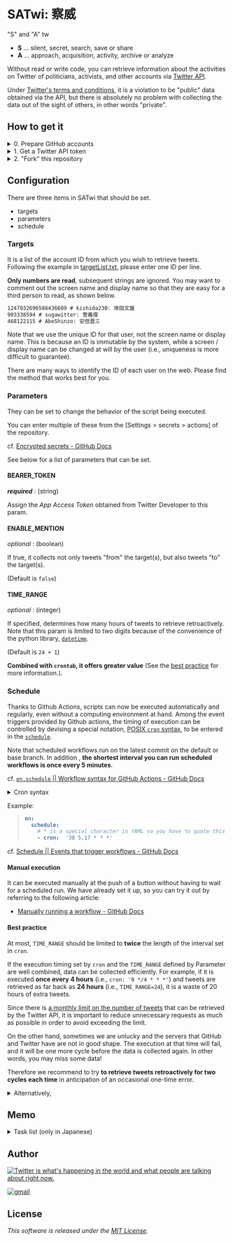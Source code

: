 # SATwi: 察威

"S" and "A" tw

- **S** ... silent, secret, search, save or share
- **A** ... approach, acquisition, activity, archive or analyze

Without read or write code, you can retrieve information about the activities on Twitter of politicians, activists, and other accounts via [Twitter API](https://developer.twitter.com/en/docs/twitter-api).

Under [Twitter's terms and conditions](https://developer.twitter.com/en/developer-terms), it is a violation to be "public" data obtained via the API, but there is absolutely no problem with collecting the data out of the sight of others, in other words "private".

## How to get it

<details>
<summary>0. Prepare GitHub accounts</summary>

To create a repository on github, you must obtain a github account.

- [Sign up || GitHub](https://github.com/signup)

</details>

<details>
<summary>1. Get a Twitter API token</summary>

Similarly, to use the Twitter API, you must obtain a Twitter developer account.

cf. [Getting access to the Twitter API | Docs | Twitter Developer Platform](https://developer.twitter.com/en/docs/twitter-api/getting-started/getting-access-to-the-twitter-api)

After sign up for dev, **save your App's key and tokens and keep them secure**.
On `SATwi`, we only use [_App Access Token_](https://developer.twitter.com/en/docs/authentication/oauth-2-0/bearer-tokens) a.k.a. `BEARER_TOKEN`.

- [Sign up || Twitter Developer Platform](https://developer.twitter.com/en/portal/petition/essential/basic-info)

</details>

<details>
<summary>2. "Fork" this repository</summary>

You can "fork" this repository and directly divert the script.
However, GitHub actually does not allow you to make the [forked repository](https://docs.github.com/en/get-started/quickstart/fork-a-repo) _private_.
Therefore, we will "import" this repository instead.

cf. [Importing a repository with GitHub Importer - GitHub Docs](https://docs.github.com/en/get-started/importing-your-projects-to-github/importing-source-code-to-github/importing-a-repository-with-github-importer)

1. Click [**Import repository**]
2. Enter the following URL:

- `https://github.com/Ningensei848/SATwi`

3. Name your new repository
4. Make repository visibility private
5. Click [**Begin import**]

</details>

## Configuration

There are three items in SATwi that should be set.

- targets
- parameters
- schedule

### Targets

It is a list of the account ID from which you wish to retrieve tweets.
Following the example in [targetList.txt](./targetList.txt), please enter one ID per line.

**Only numbers are read**, subsequent strings are ignored.
You may want to comment out the screen name and display name so that they are easy for a third person to read, as shown below.

```txt:targetList.txt
1247032696586436609 # kishida230: 岸田文雄
903338594 # sugawitter: 菅義偉
468122115 # AbeShinzo: 安倍晋三
```

Note that we use the unique ID for that user, not the screen name or display name.
This is because an ID is immutable by the system, while a screen / display name can be changed at will by the user (i.e., uniqueness is more difficult to guarantee).

There are many ways to identify the ID of each user on the web.
Please find the method that works best for you.

### Parameters

They can be set to change the behavior of the script being executed.

You can enter multiple of these from the [Settings > secrets > actions] of the repository.

cf. [Encrypted secrets - GitHub Docs](https://docs.github.com/en/actions/security-guides/encrypted-secrets#creating-encrypted-secrets-for-a-repository)

See below for a list of parameters that can be set.

#### BEARER_TOKEN

_**required**_ : (string)

Assign the _App Access Token_ obtained from Twitter Developer to this param.

#### ENABLE_MENTION

_optional_ : (boolean)

If true, it collects not only tweets "from" the target(s), but also tweets "to" the target(s).

(Default is `false`)

#### TIME_RANGE

_optional_ : (integer)

If specified, determines how many hours of tweets to retrieve retroactively.
Note that this param is limited to two digits because of the convenience of the python library, [`datetime`](https://docs.python.org/3/library/datetime.html#timedelta-objects).

(Default is `24 + 1`)

**Combined with `crontab`, it offers greater value** (See the [best practice](#best-practice) for more information.).

### Schedule

Thanks to Github Actions, scripts can now be executed automatically and regularly, even without a computing environment at hand.
Among the event triggers provided by Github actions, the timing of execution can be controlled by devising a special notation, [POSIX `cron` syntax](https://pubs.opengroup.org/onlinepubs/9699919799/utilities/crontab.html#tag_20_25_07), to be entered in the [`schedule`](https://docs.github.com/en/actions/using-workflows/events-that-trigger-workflows#schedule).

Note that scheduled workflows run on the latest commit on the default or base branch.
In addition , **the shortest interval you can run scheduled workflows is once every 5 minutes**.

cf. [`on.schedule` || Workflow syntax for GitHub Actions - GitHub Docs](https://docs.github.com/en/actions/using-workflows/workflow-syntax-for-github-actions#onschedule)

<details>
<summary>Cron syntax</summary>

> Cron syntax has five fields separated by a space, and each field represents a unit of time.

```txt
┌───────────── minute (0 - 59)
│ ┌───────────── hour (0 - 23)
│ │ ┌───────────── day of the month (1 - 31)
│ │ │ ┌───────────── month (1 - 12 or JAN-DEC)
│ │ │ │ ┌───────────── day of the week (0 - 6 or SUN-SAT)
│ │ │ │ │
│ │ │ │ │
│ │ │ │ │
* * * * *
```

</details>

Example:

> ```yml
> on:
>   schedule:
>     # * is a special character in YAML so you have to quote this string
>     - cron:  '30 5,17 * * *'
> ```

cf. [Schedule || Events that trigger workflows - GitHub Docs](https://docs.github.com/en/actions/using-workflows/events-that-trigger-workflows#schedule)

#### Manual execution

It can be executed manually at the push of a button without having to wait for a scheduled run.
We have already set it up, so you can try it out by referring to the following article:

- [Manually running a workflow - GitHub Docs](https://docs.github.com/en/actions/managing-workflow-runs/manually-running-a-workflow)

#### Best practice

At most, `TIME_RANGE` should be limited to **twice** the length of the interval set in `cron`.

If the execution timing set by `cron` and the `TIME_RANGE` defined by Parameter are well combined, data can be collected efficiently.
For example, if it is executed **once every 4 hours** (i.e., `cron: '0 */4 * * *'`) and tweets are retrieved as far back as **24 hours** (i.e., `TIME_RANGE=24`), it is a waste of 20 hours of extra tweets.

Since there is [a monthly limit on the number of tweets](https://developer.twitter.com/en/docs/twitter-api/tweet-caps) that can be retrieved by the Twitter API, it is important to reduce unnecessary requests as much as possible in order to avoid exceeding the limit.

On the other hand, sometimes we are unlucky and the servers that GitHub and Twitter have are not in good shape.
The execution at that time will fail, and it will be one more cycle before the data is collected again.
In other words, you may miss some data!

Therefore we recommend to try **to retrieve tweets retroactively for two cycles each time** in anticipation of an occasional one-time error.

<details>
<summary>Alternatively,</summary>

If you are a LINE user, you can register with [LINE Notify](https://notify-bot.line.me) and set up the service to send notifications in case of failure, setting `LINE_ACCESS_TOKEN` in the parameter.

Please let us know in [the Issue](https://github.com/Ningensei848/SATwi/issues) if you have any wishes for integration with other notification services.

</details>

## Memo

<details>
<summary>Task list (only in Japanese)</summary>

### WIP

- [x] 過去 24 時間に投稿されたツイートを収集し、日毎にファイルを分けて保存する
- [x] 指定した時間ごとに定期実行する via GitHub Actions
- [ ] いいね欄のツイートも別途保管する
- [x] 失敗時に LINE 通知する
- [x] **対象に対してメンションされたツイート**も収集し、日毎にファイルを分けて保存する

### TODO

- [ ] RT したツイートは収集しない (exclude tweets)
- [ ] LIKE したツイートは不要 (exclude likes)
- [ ] ID だけを抜き出した一覧ファイルを作り、再配布可能にする
- [ ] 画像や動画等も抜いてきて保存する
- [ ] 画像つきのツイートを行なった時、画像+本文でLINEに通知する
- [ ] 画像が取得されるごとに LINE 通知する（現在は失敗時のみ対応）
- [ ] 集めたツイートを規約に沿って公開できるサイト
  - [ ] 削除済みのツイを一覧で見る
- [ ] もっと実行頻度を上げたい人のための Tips を用意

#### via Jupyter notebook on Colab

- [ ] 過去 3200 件分のツイートも取得する
- [ ] Follow 一覧を取得する
- [ ] Follower 一覧を取得する
- [ ] OAuth 1.0a に対応する

</details>

## Author

[![Twitter is what's happening in the world and what people are talking about right now.](https://img.shields.io/badge/@Ningensei848-%231DA1F2.svg?&style=for-the-badge&logo=twitter&logoColor=white)](https://twitter.com/Ningensei848)

[![gmail](https://img.shields.io/badge/k.kubokawa@klis.tsukuba.ac.jp-%23757575.svg?&style=for-the-badge&logo=gmail&logoColor=EA4335)](mailto:k.kubokawa@klis.tsukuba.ac.jp)

## License

_This software is released under the [MIT License](LICENSE)._
